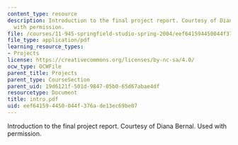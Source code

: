 ```yaml
---
content_type: resource
description: Introduction to the final project report. Courtesy of Diana Bernal. Used
  with permission.
file: /courses/11-945-springfield-studio-spring-2004/eef641594450044f376ade13ec69be07_intro.pdf
file_type: application/pdf
learning_resource_types:
- Projects
license: https://creativecommons.org/licenses/by-nc-sa/4.0/
ocw_type: OCWFile
parent_title: Projects
parent_type: CourseSection
parent_uid: 19d6121f-501d-9847-05b0-65d67abae4df
resourcetype: Document
title: intro.pdf
uid: eef64159-4450-044f-376a-de13ec69be07
---
```

Introduction to the final project report. Courtesy of Diana Bernal. Used with permission.